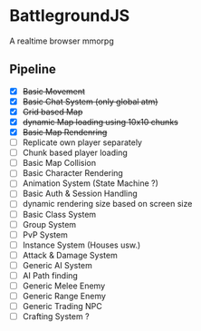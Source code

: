 # BattlegroundJS
A realtime browser mmorpg

## Pipeline
- [x] ~~Basic Movement~~
- [x] ~~Basic Chat System (only global atm)~~
- [x] ~~Grid based Map~~
- [x] ~~dynamic Map loading using 10x10 chunks~~
- [x] ~~Basic Map Rendenring~~
- [ ] Replicate own player separately
- [ ] Chunk based player loading 
- [ ] Basic Map Collision
- [ ] Basic Character Rendering
- [ ] Animation System (State Machine ?)
- [ ] Basic Auth & Session Handling
- [ ] dynamic rendering size based on screen size
- [ ] Basic Class System
- [ ] Group System
- [ ] PvP System
- [ ] Instance System (Houses usw.)
- [ ] Attack & Damage System
- [ ] Generic AI System
- [ ] AI Path finding
- [ ] Generic Melee Enemy
- [ ] Generic Range Enemy
- [ ] Generic Trading NPC
- [ ] Crafting System ?
